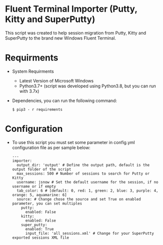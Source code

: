 # Fluent Terminal Importer (Putty, Kitty and SuperPutty)

This script was created to help session migration from Putty, Kitty and SuperPutty to the brand new Windows Fluent Terminal.

# Requirments

- System Requirments

    - Latest Version of Microsoft Windows
    - Python3.7+ (script was developed using Python3.8, but you can run with 3.7x)


- Dependencies, you can run the following command:

      $ pip3 - r requirements
     
# Configuration

- To use this script you must set some parameter in config.yml configuration file as per sample below:

      ---
      importer:
        output_dir: 'output' # Define the output path, default is the output folder of the script
        max_sessions: 500 # Number of sessions to search for Putty or Kitty
        username: jsnow # Set the default username for the session, if no username or if empty
        tab_color: 6 # [default: 0, red: 1, green: 2, blue: 3, purple: 4, orange: 5, aquamarine: 6]
        source: # Change chose the source and set True on enabled parameter, you can set multiples
          putty: 
            enabled: False
          kitty: 
            enabled: False
          super_putty:
            enabled: True
            input_file: 'all_sessions.xml' # Change for your SuperPutty exported sessions XML file
